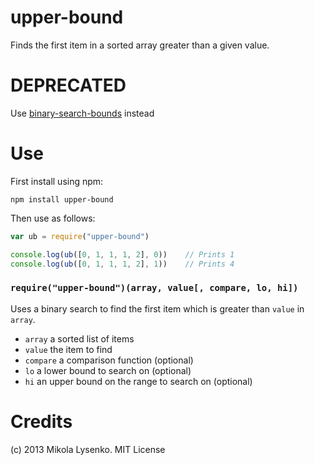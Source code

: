 upper-bound
===========
Finds the first item in a sorted array greater than a given value.

# DEPRECATED

Use [binary-search-bounds](https://github.com/mikolalysenko/binary-search-bounds) instead

Use
===
First install using npm:

    npm install upper-bound
    
Then use as follows:

```javascript
var ub = require("upper-bound")

console.log(ub([0, 1, 1, 1, 2], 0))    // Prints 1
console.log(ub([0, 1, 1, 1, 2], 1))    // Prints 4
```

### `require("upper-bound")(array, value[, compare, lo, hi])`
Uses a binary search to find the first item which is greater than `value` in `array`.

* `array` a sorted list of items
* `value` the item to find
* `compare` a comparison function (optional)
* `lo` a lower bound to search on (optional)
* `hi` an upper bound on the range to search on (optional)

Credits
=======
(c) 2013 Mikola Lysenko. MIT License

